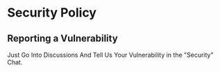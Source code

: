 # Security Policy


## Reporting a Vulnerability

Just Go Into Discussions And Tell Us Your Vulnerability in the "Security" Chat. 
